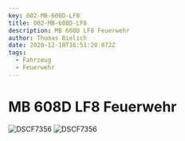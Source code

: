 ```yaml
---
key: 002-MB-608D-LF8
title: 002-MB-608D-LF8
description: MB 608D LF8 Feuerwehr
author: Thomas Bielich
date: 2020-12-18T16:51:20.072Z
tags:
  - Fahrzeug
  - Feuerwehr
---
```

# MB 608D LF8 Feuerwehr

<img
  src="../../images/mb-608d-lf8-feuerwehr/DSCF7356.jpg?nf_resize=fit&w=1000"
  alt="DSCF7356"
/>
<img
  src="../../images/mb-608d-lf8-feuerwehr/DSCF7356.jpg?nf_resize=fit&w=50"
  alt="DSCF7356"
/>
